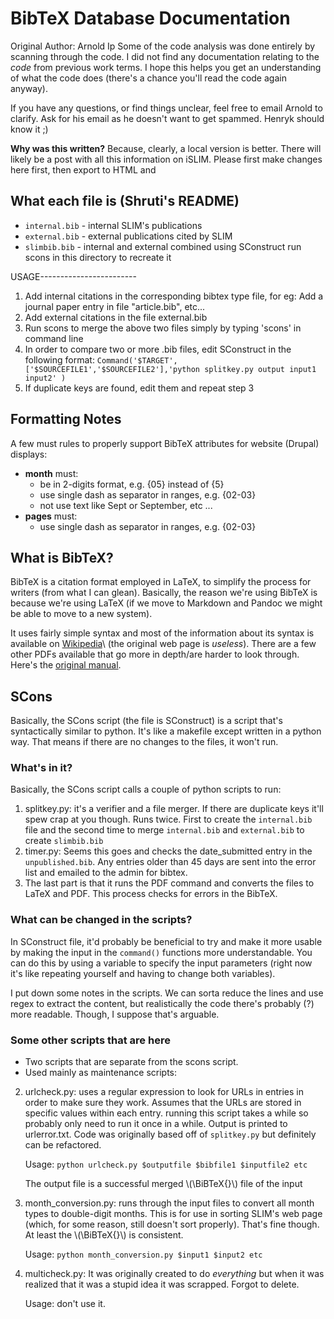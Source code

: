 [Wikipedia]: http://en.wikipedia.org/wiki/bibtex
[original manual]: http://ctan.cms.math.ca/tex-archive/biblio/bibtex/base/btxdoc.pdf
# BibTeX Database Documentation

Original Author: Arnold Ip
Some of the code analysis was done entirely by scanning through the code. I did
not find any documentation relating to the _code_ from previous work terms. I
hope this helps you get an understanding of what the code does (there's a
chance you'll read the code again anyway).

If you have any questions, or find things unclear, feel free to email Arnold to
clarify. Ask for his email as he doesn't want to get spammed. Henryk should
know it ;)

**Why was this written?** Because, clearly, a local version is better.
There will likely be a post with all this information on iSLIM. Please first
make changes here first, then export to HTML and 

## What each file is (Shruti's README)

- `internal.bib`  - internal SLIM's publications
- `external.bib`  - external publications cited by SLIM
- `slimbib.bib`   - internal and external combined using SConstruct
		  run scons in this directory to recreate it


USAGE------------------------
1. Add internal citations in the corresponding bibtex type file, for eg: Add a journal paper entry in file "article.bib", etc... 
2. Add external citations in the file external.bib
3. Run scons to merge the above two files simply by typing 'scons' in command line
4. In order to compare two or more .bib files, edit SConstruct in the following format:
   `Command('$TARGET',['$SOURCEFILE1','$SOURCEFILE2'],'python splitkey.py output input1 input2' )`
5. If duplicate keys are found, edit them and repeat step 3

## Formatting Notes ##

A few must rules to properly support BibTeX attributes for website (Drupal) displays:

- **month** must:
	- be in 2-digits format, e.g. {05} instead of {5}
	- use single dash as separator in ranges, e.g. {02-03}
	- not use text like Sept or September, etc ...
- **pages** must:
	- use single dash as separator in ranges, e.g. {02-03}


## What is BibTeX?

BibTeX is a citation format employed in LaTeX, to simplify the process for
writers (from what I can glean). Basically, the reason we're using BibTeX is
because we're using LaTeX (if we move to Markdown and Pandoc we might be able
to move to a new system).

It uses fairly simple syntax and most of the information about its syntax is
available on [Wikipedia]\ (the original web page is _useless_). There are a few
other PDFs available that go more in depth/are harder to look through. Here's
the [original manual].


## SCons

Basically, the SCons script (the file is SConstruct) is a script that's
syntactically similar to python. It's like a makefile except written in a
python way. That means if there are no changes to the files, it won't run.

### What's in it?

Basically, the SCons script calls a couple of python scripts to run:

1. splitkey.py: it's a verifier and a file merger. If there are
   duplicate keys it'll spew crap at you though. Runs twice. First to
   create the `internal.bib` file and the second time to merge
   `internal.bib` and `external.bib` to create `slimbib.bib`
1. timer.py: Seems this goes and checks the date_submitted entry in the
   `unpublished.bib`. Any entries older than 45 days are sent into the
   error list and emailed to the admin for bibtex.
1. The last part is that it runs the PDF command and converts the files
   to LaTeX and PDF. This process checks for errors in the BibTeX.
   
### What can be changed in the scripts?

In SConstruct file, it'd probably be beneficial to try and make it
more usable by making the input in the `command()` functions more
understandable. You can do this by using a variable to specify the input
parameters (right now it's like repeating yourself and having to change both
variables).

I put down some notes in the scripts. We can sorta reduce the lines and use
regex to extract the content, but realistically the code there's probably (?)
more readable. Though, I suppose that's arguable.

### Some other scripts that are here

- Two scripts that are separate from the scons script.
- Used mainly as maintenance scripts:

2. urlcheck.py: uses a regular expression to look for URLs in entries in order
   to make sure they work. Assumes that the URLs are stored in specific values
   within each entry. running this script takes a while so probably only need
   to run it once in a while. Output is printed to urlerror.txt.
   Code was originally based off of `splitkey.py` but definitely can be
   refactored.
   
   Usage: `python urlcheck.py $outputfile $bibfile1 $inputfile2 etc`

   The output file is a successful merged \\(\BiBTeX{}\\) file of the input
2. month_conversion.py: runs through the input files to convert all month types
   to double-digit months. This is for use in sorting SLIM's web page (which,
   for some reason, still doesn't sort properly). That's fine though. At least
   the \\(\BiBTeX{}\\) is consistent.

   Usage: `python month_conversion.py $input1 $input2 etc`
2. multicheck.py: It was originally created to do _everything_ but when it was
   realized that it was a stupid idea it was scrapped. Forgot to delete.

   Usage: don't use it.

